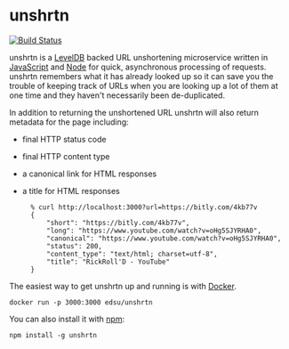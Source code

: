 # unshrtn

[![Build Status](https://secure.travis-ci.org/edsu/unshrtn.png)](http://travis-ci.org/edsu/unshrtn)

unshrtn is a [LevelDB] backed URL unshortening microservice written in
[JavaScript] and [Node] for quick, asynchronous processing of requests. unshrtn
remembers what it has already looked up so it can save you the trouble of
keeping track of URLs when you are looking up a lot of them at one time and they
haven't necessarily been de-duplicated.

In addition to returning the unshortened URL unshrtn will also return 
metadata for the page including:

* final HTTP status code
* final HTTP content type
* a canonical link for HTML responses
* a title for HTML responses

		% curl http://localhost:3000?url=https://bitly.com/4kb77v
		{
			"short": "https://bitly.com/4kb77v",
			"long": "https://www.youtube.com/watch?v=oHg5SJYRHA0",
			"canonical": "https://www.youtube.com/watch?v=oHg5SJYRHA0",
			"status": 200,
			"content_type": "text/html; charset=utf-8",
			"title": "RickRoll'D - YouTube"
		}

The easiest way to get unshrtn up and running is with [Docker]. 

    docker run -p 3000:3000 edsu/unshrtn

You can also install it with [npm]:

    npm install -g unshrtn

[LevelDB]: https://code.google.com/p/leveldb/
[JavaScript]: https://en.wikipedia.org/wiki/JavaScript
[Node]: https://nodejs.org
[canonical links]: https://en.wikipedia.org/wiki/Canonical_link_element
[Docker]: https://www.docker.com/
[npm]: https://www.npmjs.com/
